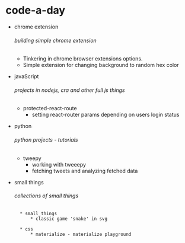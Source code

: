 # code-a-day

* chrome extension
    ###### building simple chrome extension
    * Tinkering in chrome browser extensions options.
    * Simple extension for changing background to random hex color

* javaScript
    ###### projects in nodejs, cra and other full js things
    * protected-react-route
        * setting react-router params depending on users login status

* python
    ###### python projects - tutorials
    * tweepy
        * working with tweeepy
        * fetching tweets and analyzing fetched data

* small things
    ###### collections of small things
        * small_things
            * classic game 'snake' in svg

        * css
            * materialize - materialize playground
    
  